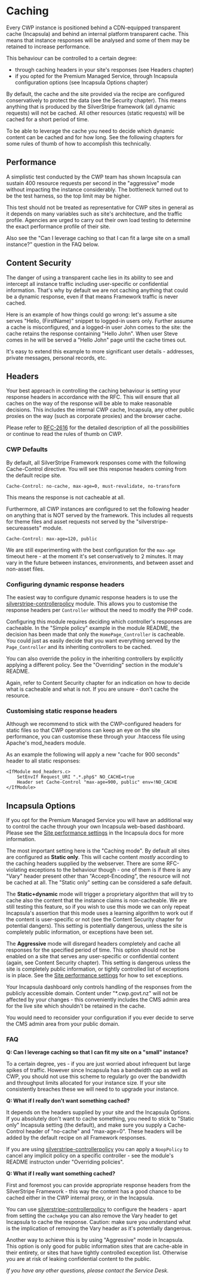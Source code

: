 <!--
title: Caching
-->

# Caching

Every CWP instance is positioned behind a CDN-equipped transparent cache (Incapsula) and behind an internal platform transparent cache. This means that instance responses will be analysed and some of them may be retained to increase performance. 

This behaviour can be controlled to a certain degree:

* through caching headers in your site's responses (see Headers chapter)
* if you opted for the Premium Managed Service, through Incapsula configuration options (see Incapsula Options chapter)

By default, the cache and the site provided via the recipe are configured conservatively to protect the data (see the Security chapter). This means anything that is produced by the SilverStripe framework (all dynamic requests) will not be cached. All other resources (static requests) will be cached for a short period of time.

To be able to leverage the cache you need to decide which dynamic content can be cached and for how long. See the following chapters for some rules of thumb of how to accomplish this technically.

## Performance

A simplistic test conducted by the CWP team has shown Incapsula can sustain 400 resource requests per second in the "aggressive" mode without impacting the instance considerably. The bottleneck turned out to be the test harness, so the top limit may be higher.

This test should not be treated as representative for CWP sites in general as it depends on many variables such as site's architecture, and the traffic profile. Agencies are urged to carry out their own load testing to determine the exact performance profile of their site.

Also see the "Can I leverage caching so that I can fit a large site on a small instance?" question in the FAQ below.

## Content Security

The danger of using a transparent cache lies in its ability to see and intercept all instance traffic including user-specific or confidential information. That's why by default we are not caching anything that could be a dynamic response, even if that means Framework traffic is never cached.

Here is an example of how things could go wrong: let's assume a site serves "Hello, (FirstName)" snippet to logged-in users only. Further assume a cache is misconfigured, and a logged-in user John comes to the site: the cache retains the response containing "Hello John". When user Steve comes in he will be served a "Hello John" page until the cache times out. 

It's easy to extend this example to more significant user details - addresses, private messages, personal records, etc.

## Headers

Your best approach in controlling the caching behaviour is setting your response headers in accordance with the RFC. This will ensure that all caches on the way of the response will be able to make reasonable decisions. This includes the internal CWP cache, Incapsula, any other public proxies on the way (such as corporate proxies) and the browser cache.

Please refer to [RFC-2616](http://www.w3.org/Protocols/rfc2616/rfc2616-sec14.html) for the detailed description of all the possibilities or continue to read the rules of thumb on CWP.

### CWP Defaults

By default, all SilverStripe Framework responses come with the following Cache-Control directive. You will see this response headers coming from the default recipe site.

	Cache-Control: no-cache, max-age=0, must-revalidate, no-transform

This means the response is not cacheable at all.

Furthermore, all CWP instances are configured to set the following header on anything that is NOT served by the framework. This includes all requests for theme files and asset requests not served by the "silverstripe-secureassets" module.

	Cache-Control: max-age=120, public
	
We are still experimenting with the best configuration for the `max-age` timeout here - at the moment it's set conservatively to 2 minutes. It may vary in the future between instances, environments, and between asset and non-asset files.

### Configuring dynamic response headers

The easiest way to configure dynamic response headers is to use the [silverstripe-controllerpolicy](https://github.com/mateusz/silverstripe-controllerpolicy) module. This allows you to customise the response headers per `Controller` without the need to modify the PHP code.

Configuring this module requires deciding which controller's responses are cacheable. In the "Simple policy" example in the module README, the decision has been made that only the `HomePage_Controller` is cacheable. You could just as easily decide that you want everything served by the `Page_Controller` and its inheriting controllers to be cached.

You can also override the policy in the inheriting controllers by explicitly applying a different policy. See the "Overriding" section in the module's README.

Again, refer to Content Security chapter for an indication on how to decide what is cacheable and what is not. If you are unsure - don't cache the resource.

### Customising static response headers

Although we recommend to stick with the CWP-configured headers for static files so that CWP operations can keep an eye on the site performance, you can customise these through your .htaccess file using Apache's mod_headers module.

As an example the following will apply a new "cache for 900 seconds" header to all static responses:

	<IfModule mod_headers.c>
		SetEnvIf Request_URI ".*.php$" NO_CACHE=true
		Header set Cache-Control "max-age=900, public" env=!NO_CACHE
	</IfModule>

## Incapsula Options

If you opt for the Premium Managed Service you will have an additional way to control the cache through your own Incapsula web-based dashboard. Please see the [Site performance settings](https://incapsula.zendesk.com/hc/en-us/articles/200627760-Site-performance-settings) in the Incapsula docs for more information.

The most important setting here is the "Caching mode". By default all sites are configured as **Static only**. This will cache content *mostly* according to the caching headers supplied by the webserver. There are some RFC-violating exceptions to the behaviour though - one of them is if there is any "Vary" header present other than "Accept-Encoding", the resource will not be cached at all. The "Static only" setting can be considered a safe default.

The **Static+dynamic** mode will trigger a proprietary algorithm that will try to cache also the content that the instance claims is non-cacheable. We are still testing this feature, so if you wish to use this mode we can only repeat Incapsula's assertion that this mode uses a learning algorithm to work out if the content is user-specific or not (see the Content Security chapter for potential dangers). This setting is potentially dangerous, unless the site is completely public information, or exceptions have been set.

The **Aggressive** mode will disregard headers completely and cache all responses for the specified period of time. This option should not be enabled on a site that serves any user-specific or confidential content (again, see Content Security chapter). This setting is dangerous unless the site is completely public information, or tightly controlled list of exceptions is in place. See the [Site performance settings](https://incapsula.zendesk.com/hc/en-us/articles/200627760-Site-performance-settings) for how to set exceptions.

Your Incapsula dashboard only controls handling of the responses from the publicly accessible domain. Content under "*.cwp.govt.nz" will not be affected by your changes - this conveniently includes the CMS admin area for the live site which shouldn't be retained in the cache.

You would need to reconsider your configuration if you ever decide to serve the CMS admin area from your public domain.

### FAQ

**Q: Can I leverage caching so that I can fit my site on a "small" instance?**

To a certain degree, yes - if you are just worried about infrequent but large spikes of traffic. However since Incapsula has a bandwidth cap as well as CWP, you should not use this scheme to regularly go over the bandwidth and throughput limits allocated for your instance size. If your site consistently breaches these we will need to to upgrade your instance.

**Q: What if I really don't want something cached?**

It depends on the headers supplied by your site and the Incapsula Options. If you absolutely don't want to cache something, you need to stick to "Static only" Incapsula setting (the default), and make sure you supply a Cache-Control header of "no-cache" and "max-age=0". These headers will be added by the default recipe on all Framework responses.

If you are using [silverstripe-controllerpolicy](https://github.com/mateusz/silverstripe-controllerpolicy) you can apply a `NoopPolicy` to cancel any implicit policy on a specific controller - see the module's README instructon under "Overriding policies".

**Q: What if I really want something cached?**

First and foremost you can provide appropriate response headers from the SilverStripe Framework - this way the content has a good chance to be cached either in the CWP internal proxy, or in the Incapsula.

You can use [silverstripe-controllerpolicy](https://github.com/mateusz/silverstripe-controllerpolicy) to configure the headers - apart from setting the `cacheAge` you can also remove the Vary header to get Incapsula to cache the response. Caution: make sure you understand what is the implication of removing the Vary header as it's potentially dangerous.

Another way to achieve this is by using "Aggressive" mode in Incapsula. This option is only good for public information sites that are cache-able in their entirety, or sites that have tightly controlled exception list. Otherwise you are at risk of leaking confidential content to the public. 

*If you have any other questions, please contact the Service Desk.*
